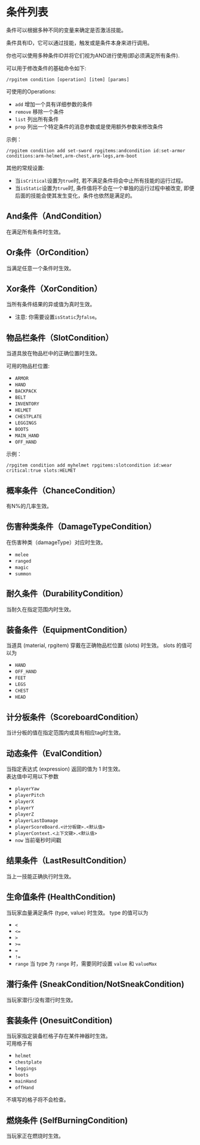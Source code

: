 # 条件列表

条件可以根据多种不同的变量来确定是否激活技能。

条件具有ID，它可以通过技能，触发或是条件本身来进行调用。

你也可以使用多种条件ID并将它们视为AND进行使用(即必须满足所有条件).

可以用于修改条件的基础命令如下:

```
/rpgitem condition [operation] [item] [params]
```

可使用的Operations:

- `add` 增加一个具有详细参数的条件
- `remove` 移除一个条件
- `list` 列出所有条件
- `prop` 列出一个特定条件的消息参数或是使用额外参数来修改条件

示例：

```
/rpgitem condition add set-sword rpgitems:andcondition id:set-armor conditions:arm-helmet,arm-chest,arm-legs,arm-boot
```

其他的常规设置:

- 当`isCritical`设置为`true`时, 若不满足条件将会中止所有技能的运行过程。
- 当`isStatic`设置为`true`时, 条件值将不会在一个单独的运行过程中被改变, 即便后面的技能会使其发生变化，条件也依然是满足的。

## And条件（AndCondition）

在满足所有条件时生效。

## Or条件（OrCondition）

当满足任意一个条件时生效。

## Xor条件（XorCondition）

当所有条件结果的异或值为真时生效。

* 注意: 你需要设置`isStatic`为`false`。

## 物品栏条件（SlotCondition）

当道具放在物品栏中的正确位置时生效。

可用的物品栏位置:

- `ARMOR`
- `HAND`
- `BACKPACK`
- `BELT`
- `INVENTORY`
- `HELMET`
- `CHESTPLATE`
- `LEGGINGS`
- `BOOTS`
- `MAIN_HAND`
- `OFF_HAND`

示例：

```
/rpgitem condition add myhelmet rpgitems:slotcondition id:wear critical:true slots:HELMET
```

## 概率条件（ChanceCondition）

有N%的几率生效。

## 伤害种类条件（DamageTypeCondition）

在伤害种类（damageType）对应时生效。
+ `melee`
+ `ranged`
+ `magic`
+ `summon`

## 耐久条件（DurabilityCondition）

当耐久在指定范围内时生效。

## 装备条件（EquipmentCondition）

当道具 (material, rpgitem) 穿戴在正确物品栏位置 (slots) 时生效。
slots 的值可以为
+ `HAND`
+ `OFF_HAND`
+ `FEET`
+ `LEGS`
+ `CHEST`
+ `HEAD`


## 计分板条件（ScoreboardCondition）

当计分板的值在指定范围内或具有相应tag时生效。

## 动态条件（EvalCondition）

当指定表达式 (expression) 返回的值为 1 时生效。  
表达值中可用以下参数
+ `playerYaw`
+ `playerPitch`
+ `playerX`
+ `playerY`
+ `playerZ`
+ `playerLastDamage`
+ `playerScoreBoard.<计分板键>.<默认值>`
+ `playerContext.<上下文键>.<默认值>`
+ `now` 当前毫秒时间戳

## 结果条件（LastResultCondition）

当上一技能正确执行时生效。

## 生命值条件 (HealthCondition)

当玩家血量满足条件 (type, value) 时生效。
type 的值可以为  
+ `<`
+ `<=`
+ `>`
+ `>=`
+ `=`
+ `!=`
+ `range`
当 type 为 `range` 时，需要同时设置 `value` 和 `valueMax`

## 潜行条件 (SneakCondition/NotSneakCondition)

当玩家潜行/没有潜行时生效。

## 套装条件 (OnesuitCondition)

当玩家指定装备栏格子存在某件神器时生效。  
可用格子有
+ `helmet`
+ `chestplate`
+ `leggings`
+ `boots`
+ `mainHand`
+ `offHand`

不填写的格子将不会检查。

## 燃烧条件 (SelfBurningCondition)

当玩家正在燃烧时生效。
